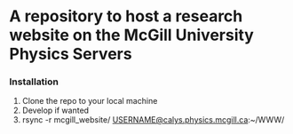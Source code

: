 # A repository to host a research website on the McGill University Physics Servers
### Installation
1. Clone the repo to your local machine
2. Develop if wanted
3. rsync -r mcgill_website/ USERNAME@calys.physics.mcgill.ca:~/WWW/
